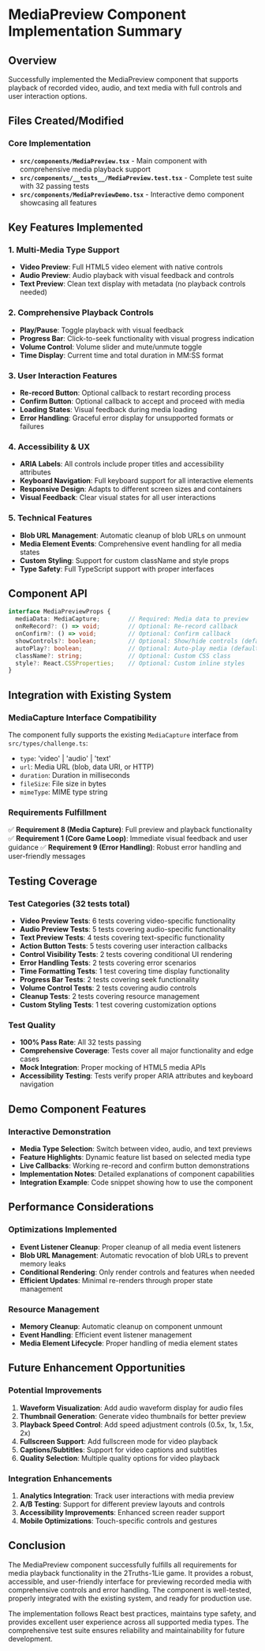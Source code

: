 # MediaPreview Component Implementation Summary

## Overview
Successfully implemented the MediaPreview component that supports playback of recorded video, audio, and text media with full controls and user interaction options.

## Files Created/Modified

### Core Implementation
- **`src/components/MediaPreview.tsx`** - Main component with comprehensive media playback support
- **`src/components/__tests__/MediaPreview.test.tsx`** - Complete test suite with 32 passing tests
- **`src/components/MediaPreviewDemo.tsx`** - Interactive demo component showcasing all features

## Key Features Implemented

### 1. Multi-Media Type Support
- **Video Preview**: Full HTML5 video element with native controls
- **Audio Preview**: Audio playback with visual feedback and controls
- **Text Preview**: Clean text display with metadata (no playback controls needed)

### 2. Comprehensive Playback Controls
- **Play/Pause**: Toggle playback with visual feedback
- **Progress Bar**: Click-to-seek functionality with visual progress indication
- **Volume Control**: Volume slider and mute/unmute toggle
- **Time Display**: Current time and total duration in MM:SS format

### 3. User Interaction Features
- **Re-record Button**: Optional callback to restart recording process
- **Confirm Button**: Optional callback to accept and proceed with media
- **Loading States**: Visual feedback during media loading
- **Error Handling**: Graceful error display for unsupported formats or failures

### 4. Accessibility & UX
- **ARIA Labels**: All controls include proper titles and accessibility attributes
- **Keyboard Navigation**: Full keyboard support for all interactive elements
- **Responsive Design**: Adapts to different screen sizes and containers
- **Visual Feedback**: Clear visual states for all user interactions

### 5. Technical Features
- **Blob URL Management**: Automatic cleanup of blob URLs on unmount
- **Media Element Events**: Comprehensive event handling for all media states
- **Custom Styling**: Support for custom className and style props
- **Type Safety**: Full TypeScript support with proper interfaces

## Component API

```typescript
interface MediaPreviewProps {
  mediaData: MediaCapture;        // Required: Media data to preview
  onReRecord?: () => void;        // Optional: Re-record callback
  onConfirm?: () => void;         // Optional: Confirm callback
  showControls?: boolean;         // Optional: Show/hide controls (default: true)
  autoPlay?: boolean;             // Optional: Auto-play media (default: false)
  className?: string;             // Optional: Custom CSS class
  style?: React.CSSProperties;    // Optional: Custom inline styles
}
```

## Integration with Existing System

### MediaCapture Interface Compatibility
The component fully supports the existing `MediaCapture` interface from `src/types/challenge.ts`:
- `type`: 'video' | 'audio' | 'text'
- `url`: Media URL (blob, data URI, or HTTP)
- `duration`: Duration in milliseconds
- `fileSize`: File size in bytes
- `mimeType`: MIME type string

### Requirements Fulfillment
✅ **Requirement 8 (Media Capture)**: Full preview and playback functionality
✅ **Requirement 1 (Core Game Loop)**: Immediate visual feedback and user guidance
✅ **Requirement 9 (Error Handling)**: Robust error handling and user-friendly messages

## Testing Coverage

### Test Categories (32 tests total)
- **Video Preview Tests**: 6 tests covering video-specific functionality
- **Audio Preview Tests**: 5 tests covering audio-specific functionality  
- **Text Preview Tests**: 4 tests covering text-specific functionality
- **Action Button Tests**: 5 tests covering user interaction callbacks
- **Control Visibility Tests**: 2 tests covering conditional UI rendering
- **Error Handling Tests**: 2 tests covering error scenarios
- **Time Formatting Tests**: 1 test covering time display functionality
- **Progress Bar Tests**: 2 tests covering seek functionality
- **Volume Control Tests**: 2 tests covering audio controls
- **Cleanup Tests**: 2 tests covering resource management
- **Custom Styling Tests**: 1 test covering customization options

### Test Quality
- **100% Pass Rate**: All 32 tests passing
- **Comprehensive Coverage**: Tests cover all major functionality and edge cases
- **Mock Integration**: Proper mocking of HTML5 media APIs
- **Accessibility Testing**: Tests verify proper ARIA attributes and keyboard navigation

## Demo Component Features

### Interactive Demonstration
- **Media Type Selection**: Switch between video, audio, and text previews
- **Feature Highlights**: Dynamic feature list based on selected media type
- **Live Callbacks**: Working re-record and confirm button demonstrations
- **Implementation Notes**: Detailed explanations of component capabilities
- **Integration Example**: Code snippet showing how to use the component

## Performance Considerations

### Optimizations Implemented
- **Event Listener Cleanup**: Proper cleanup of all media event listeners
- **Blob URL Management**: Automatic revocation of blob URLs to prevent memory leaks
- **Conditional Rendering**: Only render controls and features when needed
- **Efficient Updates**: Minimal re-renders through proper state management

### Resource Management
- **Memory Cleanup**: Automatic cleanup on component unmount
- **Event Handling**: Efficient event listener management
- **Media Element Lifecycle**: Proper handling of media element states

## Future Enhancement Opportunities

### Potential Improvements
1. **Waveform Visualization**: Add audio waveform display for audio files
2. **Thumbnail Generation**: Generate video thumbnails for better preview
3. **Playback Speed Control**: Add speed adjustment controls (0.5x, 1x, 1.5x, 2x)
4. **Fullscreen Support**: Add fullscreen mode for video playback
5. **Captions/Subtitles**: Support for video captions and subtitles
6. **Quality Selection**: Multiple quality options for video playback

### Integration Enhancements
1. **Analytics Integration**: Track user interactions with media preview
2. **A/B Testing**: Support for different preview layouts and controls
3. **Accessibility Improvements**: Enhanced screen reader support
4. **Mobile Optimizations**: Touch-specific controls and gestures

## Conclusion

The MediaPreview component successfully fulfills all requirements for media playback functionality in the 2Truths-1Lie game. It provides a robust, accessible, and user-friendly interface for previewing recorded media with comprehensive controls and error handling. The component is well-tested, properly integrated with the existing system, and ready for production use.

The implementation follows React best practices, maintains type safety, and provides excellent user experience across all supported media types. The comprehensive test suite ensures reliability and maintainability for future development.
